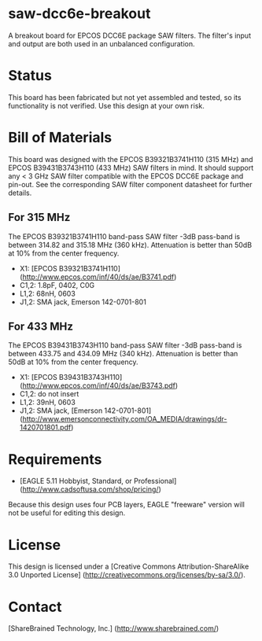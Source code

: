 saw-dcc6e-breakout
==================

A breakout board for EPCOS DCC6E package SAW filters. The
filter's input and output are both used in an unbalanced
configuration.

Status
======

This board has been fabricated but not yet assembled and
tested, so its functionality is not verified. Use this
design at your own risk.

Bill of Materials
=================

This board was designed with the EPCOS B39321B3741H110
(315 MHz) and EPCOS B39431B3743H110 (433 MHz) SAW filters
in mind. It should support any < 3 GHz SAW filter
compatible with the EPCOS DCC6E package and pin-out. See
the corresponding SAW filter component datasheet for
further details.

For 315 MHz
-----------

The EPCOS B39321B3741H110 band-pass SAW filter -3dB
pass-band is between 314.82 and 315.18 MHz (360 kHz).
Attenuation is better than 50dB at 10% from the center
frequency.

* X1: [EPCOS B39321B3741H110]
  (http://www.epcos.com/inf/40/ds/ae/B3741.pdf)
* C1,2: 1.8pF, 0402, C0G
* L1,2: 68nH, 0603
* J1,2: SMA jack, Emerson 142-0701-801

For 433 MHz
-----------

The EPCOS B39431B3743H110 band-pass SAW filter -3dB
pass-band is between 433.75 and 434.09 MHz (340 kHz).
Attenuation is better than 50dB at 10% from the center
frequency.

* X1: [EPCOS B39431B3743H110]
  (http://www.epcos.com/inf/40/ds/ae/B3743.pdf)
* C1,2: do not insert
* L1,2: 39nH, 0603
* J1,2: SMA jack,
  [Emerson 142-0701-801]
  (http://www.emersonconnectivity.com/OA_MEDIA/drawings/dr-1420701801.pdf)

Requirements
============

* [EAGLE 5.11 Hobbyist, Standard, or Professional]
  (http://www.cadsoftusa.com/shop/pricing/)

Because this design uses four PCB layers, EAGLE "freeware" version
will not be useful for editing this design.

License
=======

This design is licensed under a
[Creative Commons Attribution-ShareAlike 3.0 Unported License]
(http://creativecommons.org/licenses/by-sa/3.0/).

Contact
=======

[ShareBrained Technology, Inc.]
(http://www.sharebrained.com/)
